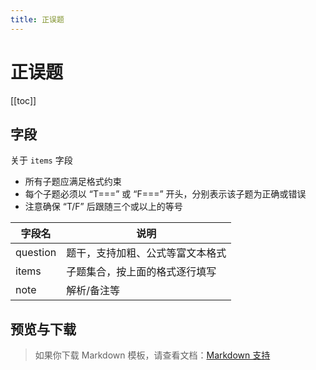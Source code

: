 ```yaml
---
title: 正误题
---
```


# 正误题

[[toc]]

## 字段

关于 `items` 字段

- 所有子题应满足格式约束
- 每个子题必须以 “T===” 或 “F===” 开头，分别表示该子题为正确或错误
- 注意确保 “T/F” 后跟随三个或以上的等号

| 字段名     | 说明                                  |
| ---------- | ------------------------------------- |
| question   | 题干，支持加粗、公式等富文本格式       |
| items      | 子题集合，按上面的格式逐行填写         |
| note       | 解析/备注等                           |

## 预览与下载

> 如果你下载 Markdown 模板，请查看文档：[Markdown 支持](/zh/templates/classic/#markdown-support)

<ClassicTemplateDemo entry="tf" />

<!--@include: @/parts/feedback-zh.md -->
